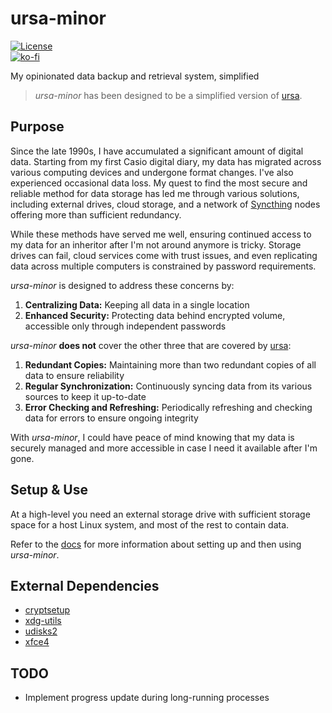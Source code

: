# ursa-minor

[![License](https://img.shields.io/github/license/myTerminal/ursa-minor.svg)](https://opensource.org/licenses/MIT)  
[![ko-fi](https://ko-fi.com/img/githubbutton_sm.svg)](https://ko-fi.com/Y8Y5E5GL7)

My opinionated data backup and retrieval system, simplified

> *ursa-minor* has been designed to be a simplified version of [ursa](https://github.com/myTerminal/ursa).

## Purpose

Since the late 1990s, I have accumulated a significant amount of digital data. Starting from my first Casio digital diary, my data has migrated across various computing devices and undergone format changes. I've also experienced occasional data loss. My quest to find the most secure and reliable method for data storage has led me through various solutions, including external drives, cloud storage, and a network of [Syncthing](https://syncthing.net) nodes offering more than sufficient redundancy.

While these methods have served me well, ensuring continued access to my data for an inheritor after I'm not around anymore is tricky. Storage drives can fail, cloud services come with trust issues, and even replicating data across multiple computers is constrained by password requirements.

*ursa-minor* is designed to address these concerns by:

1. **Centralizing Data:** Keeping all data in a single location
2. **Enhanced Security:** Protecting data behind encrypted volume, accessible only through independent passwords

*ursa-minor* **does not** cover the other three that are covered by [ursa](https://github.com/myTerminal/ursa):

1. **Redundant Copies:** Maintaining more than two redundant copies of all data to ensure reliability
2. **Regular Synchronization:** Continuously syncing data from its various sources to keep it up-to-date
3. **Error Checking and Refreshing:** Periodically refreshing and checking data for errors to ensure ongoing integrity

With *ursa-minor*, I could have peace of mind knowing that my data is securely managed and more accessible in case I need it available after I'm gone.

## Setup & Use

At a high-level you need an external storage drive with sufficient storage space for a host Linux system, and most of the rest to contain data.

Refer to the [docs](./docs) for more information about setting up and then using *ursa-minor*.

## External Dependencies

- [cryptsetup](https://gitlab.com/cryptsetup/cryptsetup)
- [xdg-utils](https://www.freedesktop.org/wiki/Software/xdg-utils)
- [udisks2](https://www.freedesktop.org/wiki/Software/udisks)
- [xfce4](https://www.xfce.org)

## TODO

- Implement progress update during long-running processes
